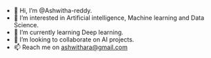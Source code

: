 - 👋 Hi, I’m @Ashwitha-reddy.
- 👀 I’m interested in Artificial intelligence, Machine learning and Data Science.
- 🌱 I’m currently learning Deep learning.
- 💞️ I’m looking to collaborate on AI projects.
- 📫 Reach me on ashwithara@gmail.com

<!---
Ashwitha-reddy/Ashwitha-reddy is a ✨ special ✨ repository because its `README.md` (this file) appears on your GitHub profile.
You can click the Preview link to take a look at your changes.
--->
